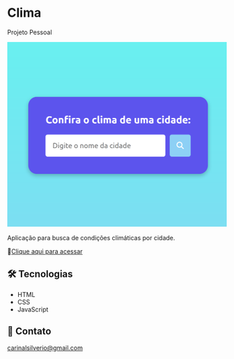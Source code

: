 # Clima
Projeto Pessoal


![preview](/github/preview.png)

Aplicação para busca de condições climáticas por cidade.

🔗[Clique aqui para acessar](https://carinalsilverio.github.io/clima/)


## 🛠️ Tecnologias
- HTML
- CSS
- JavaScript


## 📧 Contato
carinalsilverio@gmail.com
